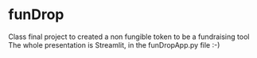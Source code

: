 # funDrop
Class final project to created a non fungible token to be a fundraising tool
The whole presentation is Streamlit, in the funDropApp.py file :-)
